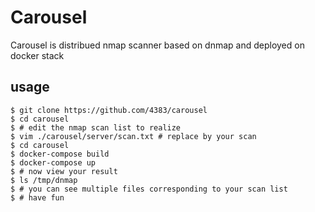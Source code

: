 # Carousel

Carousel is distribued nmap scanner based on dnmap and deployed on docker stack

## usage
```shell
$ git clone https://github.com/4383/carousel
$ cd carousel
$ # edit the nmap scan list to realize
$ vim ./carousel/server/scan.txt # replace by your scan
$ cd carousel
$ docker-compose build
$ docker-compose up
$ # now view your result
$ ls /tmp/dnmap
$ # you can see multiple files corresponding to your scan list
$ # have fun
```
